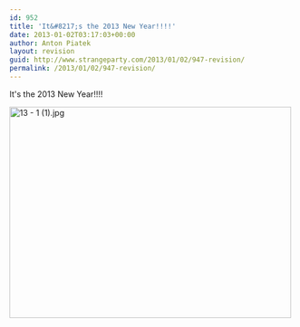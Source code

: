 ```yaml
---
id: 952
title: 'It&#8217;s the 2013 New Year!!!!'
date: 2013-01-02T03:17:03+00:00
author: Anton Piatek
layout: revision
guid: http://www.strangeparty.com/2013/01/02/947-revision/
permalink: /2013/01/02/947-revision/
---
```

It's the 2013 New Year!!!!

<div class="wdgpo_gplus_attachments">
  <p class='wdgpo_gplus_attachment wdgpo_gplus_photo_attachment'>
    <a class='wdgpo_gplus_photo_attachment_full_size' href='https://lh5.googleusercontent.com/-bknr32kADJk/UONnNJ3ZnXI/AAAAAAAATOo/rf7DuNi2fE8/13%2B-%2B1%2B%25281%2529.jpg'><img src='https://lh5.googleusercontent.com/-bknr32kADJk/UONnNJ3ZnXI/AAAAAAAATOo/rf7DuNi2fE8/w497-h373/13%2B-%2B1%2B%25281%2529.jpg' alt='13 - 1 (1).jpg' height='373' width='497' /></a>
  </p>
</div>